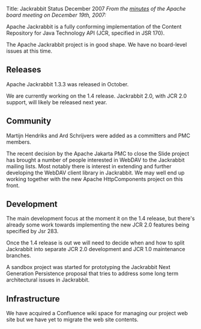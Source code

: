 Title: Jackrabbit Status December 2007
_From the [minutes](http://www.apache.org/foundation/records/minutes/2007/board_minutes_2007_12_19.txt)
 of the Apache board meeting on December 19th, 2007:_

Apache Jackrabbit is a fully conforming implementation of the Content
Repository for Java Technology API (JCR, specified in JSR 170).

The Apache Jackrabbit project is in good shape. We have no board-level
issues at this time.

<a name="JackrabbitStatusDecember2007-Releases"></a>
## Releases

Apache Jackrabbit 1.3.3 was released in October.

We are currently working on the 1.4 release. Jackrabbit 2.0, with JCR 2.0
support, will likely be released next year.

<a name="JackrabbitStatusDecember2007-Community"></a>
## Community

Martijn Hendriks and Ard Schrijvers were added as a committers and PMC
members.

The recent decision by the Apache Jakarta PMC to close the Slide project
has brought a number of people interested in WebDAV to the Jackrabbit
mailing lists. Most notably there is interest in extending and further
developing the WebDAV client library in Jackrabbit. We may well end up
working together with the new Apache HttpComponents project on this front.

<a name="JackrabbitStatusDecember2007-Development"></a>
## Development

The main development focus at the moment it on the 1.4 release, but there's
already some work towards implementing the new JCR 2.0 features being
specified by Jsr 283.

Once the 1.4 release is out we will need to decide when and how to split
Jackrabbit into separate JCR 2.0 development and JCR 1.0 maintenance
branches.

A sandbox project was started for prototyping the Jackrabbit Next
Generation Persistence proposal that tries to address some long term
architectural issues in Jackrabbit.

<a name="JackrabbitStatusDecember2007-Infrastructure"></a>
## Infrastructure

We have acquired a Confluence wiki space for managing our project web site
but we have yet to migrate the web site contents.
